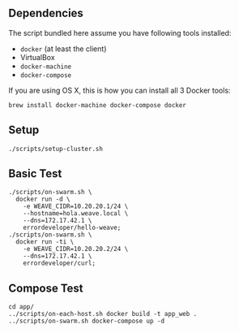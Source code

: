 ## Dependencies

The script bundled here assume you have following tools installed:

   - `docker` (at least the client)
   - VirtualBox
   - `docker-machine`
   - `docker-compose`

If you are using OS X, this is how you can install all 3 Docker tools:

```
brew install docker-machine docker-compose docker
```

## Setup
```
./scripts/setup-cluster.sh
```
## Basic Test
```
./scripts/on-swarm.sh \
  docker run -d \
    -e WEAVE_CIDR=10.20.20.1/24 \
    --hostname=hola.weave.local \
    --dns=172.17.42.1 \
    errordeveloper/hello-weave;
./scripts/on-swarm.sh \
  docker run -ti \
    -e WEAVE_CIDR=10.20.20.2/24 \
    --dns=172.17.42.1 \
    errordeveloper/curl;
```
## Compose Test
```
cd app/
../scripts/on-each-host.sh docker build -t app_web .
../scripts/on-swarm.sh docker-compose up -d
```
